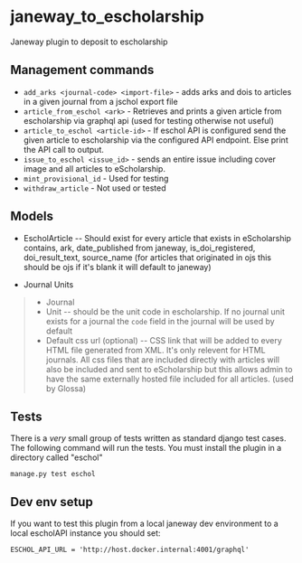 # janeway_to_escholarship
Janeway plugin to deposit to escholarship

## Management commands

* `add_arks <journal-code> <import-file>` - adds arks and dois to articles in a given journal from a jschol export file
* `article_from_eschol <ark>` - Retrieves and prints a given article from escholarship via graphql api (used for testing otherwise not useful)
* `article_to_eschol <article-id>` - If eschol API is configured send the given article to escholarship via the configured API endpoint.  Else print the API call to output.
* `issue_to_eschol <issue_id>` - sends an entire issue including cover image  and all articles to eScholarship.
* `mint_provisional_id` - Used for testing
* `withdraw_article` - Not used or tested

## Models

* EscholArticle -- Should exist for every article that exists in eScholarship contains, ark, date_published from janeway, is_doi_registered, doi_result_text, source_name (for articles that originated in ojs this should be ojs if it's blank it will default to janeway)

* Journal Units
> * Journal
> * Unit -- should be the unit code in escholarship. If no journal unit exists for a journal the `code` field in the journal will be used by default
> * Default css url (optional) -- CSS link that will be added to every HTML file generated from XML. It's only relevent for HTML journals.  All css files that are included directly with articles will also be included and sent to eScholarship but this allows admin to have the same externally hosted file included for all articles. (used by Glossa)

## Tests

There is a *very* small group of tests written as standard django test cases. The following command will run the tests.  You must install the plugin in a directory called "eschol"

```
manage.py test eschol
```

## Dev env setup

If you want to test this plugin from a local janeway dev environment to a local escholAPI instance you should set:

```
ESCHOL_API_URL = 'http://host.docker.internal:4001/graphql'
```

